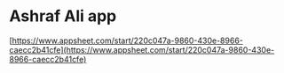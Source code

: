 # Ashraf Ali app

[https://www.appsheet.com/start/220c047a-9860-430e-8966-caecc2b41cfe](https://www.appsheet.com/start/220c047a-9860-430e-8966-caecc2b41cfe)
